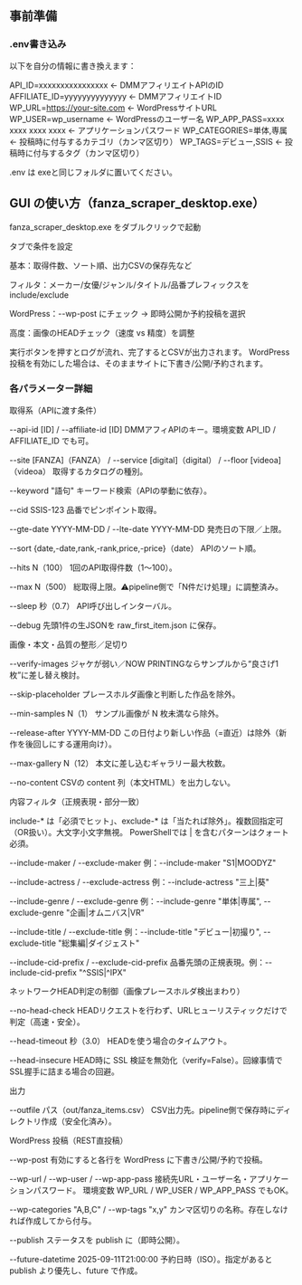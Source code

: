 ## 事前準備

### .env書き込み

以下を自分の情報に書き換えます：

API_ID=xxxxxxxxxxxxxxxx       ← DMMアフィリエイトAPIのID
AFFILIATE_ID=yyyyyyyyyyyyyy   ← DMMアフィリエイトID
WP_URL=https://your-site.com  ← WordPressサイトURL
WP_USER=wp_username           ← WordPressのユーザー名
WP_APP_PASS=xxxx xxxx xxxx xxxx   ← アプリケーションパスワード
WP_CATEGORIES=単体,専属        ← 投稿時に付与するカテゴリ（カンマ区切り）
WP_TAGS=デビュー,SSIS          ← 投稿時に付与するタグ（カンマ区切り）


.env は exeと同じフォルダに置いてください。

## GUI の使い方（fanza_scraper_desktop.exe）

fanza_scraper_desktop.exe をダブルクリックで起動

タブで条件を設定

基本：取得件数、ソート順、出力CSVの保存先など

フィルタ：メーカー/女優/ジャンル/タイトル/品番プレフィックスを include/exclude

WordPress：--wp-post にチェック → 即時公開か予約投稿を選択

高度：画像のHEADチェック（速度 vs 精度）を調整

実行ボタンを押すとログが流れ、完了するとCSVが出力されます。
WordPress投稿を有効にした場合は、そのままサイトに下書き/公開/予約されます。

### 各パラメーター詳細
取得系（APIに渡す条件）

--api-id [ID] / --affiliate-id [ID]
DMMアフィAPIのキー。環境変数 API_ID / AFFILIATE_ID でも可。

--site [FANZA]（FANZA） / --service [digital]（digital） / --floor [videoa]（videoa）
取得するカタログの種別。

--keyword "語句"
キーワード検索（APIの挙動に依存）。

--cid SSIS-123
品番でピンポイント取得。

--gte-date YYYY-MM-DD / --lte-date YYYY-MM-DD
発売日の下限／上限。

--sort {date,-date,rank,-rank,price,-price}（date）
APIのソート順。

--hits N（100）
1回のAPI取得件数（1〜100）。

--max N（500）
総取得上限。⚠pipeline側で「N件だけ処理」に調整済み。

--sleep 秒（0.7）
API呼び出しインターバル。

--debug
先頭1件の生JSONを raw_first_item.json に保存。

画像・本文・品質の整形／足切り

--verify-images
ジャケが弱い／NOW PRINTINGならサンプルから“良さげ1枚”に差し替え検討。

--skip-placeholder
プレースホルダ画像と判断した作品を除外。

--min-samples N（1）
サンプル画像が N 枚未満なら除外。

--release-after YYYY-MM-DD
この日付より新しい作品（=直近）は除外（新作を後回しにする運用向け）。

--max-gallery N（12）
本文に差し込むギャラリー最大枚数。

--no-content
CSVの content 列（本文HTML）を出力しない。

内容フィルタ（正規表現・部分一致）

include-* は「必須でヒット」、exclude-* は「当たれば除外」。複数回指定可（OR扱い）。大文字小文字無視。
PowerShellでは | を含むパターンはクォート必須。

--include-maker / --exclude-maker
例：--include-maker "S1|MOODYZ"

--include-actress / --exclude-actress
例：--include-actress "三上|葵"

--include-genre / --exclude-genre
例：--include-genre "単体|専属", --exclude-genre "企画|オムニバス|VR"

--include-title / --exclude-title
例：--include-title "デビュー|初撮り", --exclude-title "総集編|ダイジェスト"

--include-cid-prefix / --exclude-cid-prefix
品番先頭の正規表現。例：--include-cid-prefix "^SSIS|^IPX"

ネットワークHEAD判定の制御（画像プレースホルダ検出まわり）

--no-head-check
HEADリクエストを行わず、URLヒューリスティックだけで判定（高速・安全）。

--head-timeout 秒（3.0）
HEADを使う場合のタイムアウト。

--head-insecure
HEAD時に SSL 検証を無効化（verify=False）。回線事情でSSL握手に詰まる場合の回避。

出力

--outfile パス（out/fanza_items.csv）
CSV出力先。pipeline側で保存時にディレクトリ作成（安全化済み）。

WordPress 投稿（REST直投稿）

--wp-post
有効にすると各行を WordPress に下書き/公開/予約で投稿。

--wp-url / --wp-user / --wp-app-pass
接続先URL・ユーザー名・アプリケーションパスワード。
環境変数 WP_URL / WP_USER / WP_APP_PASS でもOK。

--wp-categories "A,B,C" / --wp-tags "x,y"
カンマ区切りの名称。存在しなければ作成してから付与。

--publish
ステータスを publish に（即時公開）。

--future-datetime 2025-09-11T21:00:00
予約日時（ISO）。指定があると publish より優先し、future で作成。